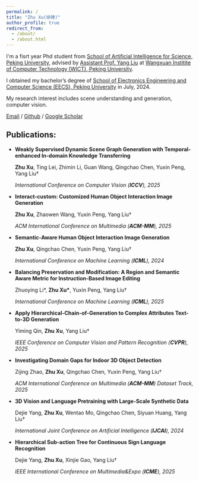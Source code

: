 ```yaml
---
permalink: /
title: "Zhu Xu(徐铸)"
author_profile: true
redirect_from: 
  - /about/
  - /about.html
---
```

I'm a fisrt year Phd student from [School of Artificial Intelligence for Science, Peking University](https://sai.pku.edu.cn), advised by [Assistant Prof. Yang Liu](https://www.csyangliu.com/) at  [Wangxuan Institite of Computer Technology (WICT), Peking University](https://www.icst.pku.edu.cn/).

I obtained my bachelor’s degree of [School of Electronics Engineering and Computer Science (EECS), Peking University](https://eecs.pku.edu.cn/) in July, 2024.

My research interest includes scene understanding and generation, computer vision.


[Email](xuzhu@stu.pku.edu.cn) / [Github](https://github.com/XZPKU) / [Google Scholar](https://scholar.google.com/citations?user=c3cgxwoAAAAJ&hl=zh-CN)


## Publications:

- **Weakly Supervised Dynamic Scene Graph Generation with Temporal-enhanced In-domain Knowledge Transferring**

  **Zhu Xu**, Ting Lei, Zhimin Li, Guan Wang, Qingchao Chen, Yuxin Peng, Yang Liu†

  *International Conference on Computer Vision (**ICCV**), 2025*
- **Interact-custom: Customized Human Object Interaction Image Generation**
  
  **Zhu Xu**, Zhaowen Wang, Yuxin Peng, Yang Liu†
  
  *ACM International Conference on Multimedia (**ACM-MM**), 2025*
- **Semantic-Aware Human Object Interaction Image Generation**
  
  **Zhu Xu**, Qingchao Chen, Yuxin Peng, Yang Liu†
  
  *International Conference on Machine Learning (**ICML**), 2024*
- **Balancing Preservation and Modification: A Region and Semantic Aware Metric for Instruction-Based Image Editing**
  
  Zhuoying Li*, **Zhu Xu\***, Yuxin Peng, Yang Liu†
  
  *International Conference on Machine Learning (**ICML**), 2025*
- **Apply Hierarchical-Chain-of-Generation to Complex Attributes Text-to-3D Generation**

  Yiming Qin, **Zhu Xu**, Yang Liu†
  
  *IEEE Conference on Computer Vision and Pattern Recognition (**CVPR**), 2025*  
- **Investigating Domain Gaps for Indoor 3D Object Detection**
  
  Zijing Zhao, **Zhu Xu**, Qingchao Chen, Yuxin Peng, Yang Liu†
  
  *ACM International Conference on Multimedia (**ACM-MM**) Dataset Track, 2025*

- **3D Vision and Language Pretraining with Large-Scale Synthetic Data**

  Dejie Yang, **Zhu Xu**, Wentao Mo, Qingchao Chen, Siyuan Huang, Yang Liu†

  *International Joint Conference on Artificial Intelligence (**IJCAI**), 2024*
- **Hierarchical Sub-action Tree for Continuous Sign Language Recognition**
  
  Dejie Yang, **Zhu Xu**, Xinjie Gao, Yang Liu†

  *IEEE International Conference on Multimedia&Expo (**ICME**), 2025*   


